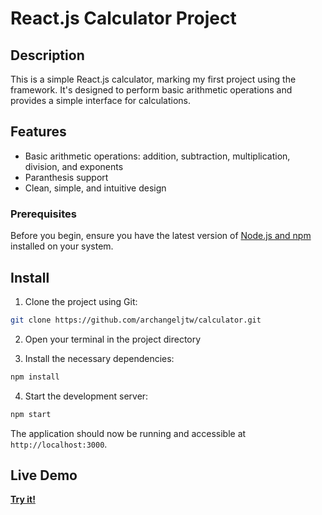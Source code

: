 # React.js Calculator Project

## Description

This is a simple React.js calculator, marking my first project using the framework. It's designed to perform basic arithmetic operations and provides a simple interface for calculations.

## Features

- Basic arithmetic operations: addition, subtraction, multiplication, division, and exponents
- Paranthesis support
- Clean, simple, and intuitive design

### Prerequisites

  Before you begin, ensure you have the latest version of [Node.js and npm](https://nodejs.org/) installed on your system.

## Install

1. Clone the project using Git:

```bash
git clone https://github.com/archangeljtw/calculator.git
```

2. Open your terminal in the project directory

3. Install the necessary dependencies:

```bash
npm install
```

4. Start the development server:

```bash
npm start
```

The application should now be running and accessible at `http://localhost:3000`.

## Live Demo

[**Try it!**](https://archangeljtw.github.io/calculator/)

